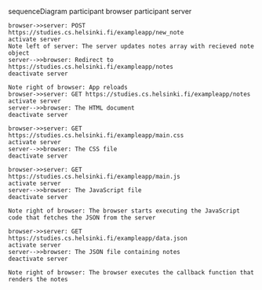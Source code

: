 sequenceDiagram
    participant browser
    participant server

    browser->>server: POST https://studies.cs.helsinki.fi/exampleapp/new_note
    activate server
    Note left of server: The server updates notes array with recieved note object
    server-->>browser: Redirect to https://studies.cs.helsinki.fi/exampleapp/notes
    deactivate server

    Note right of browser: App reloads
    browser->>server: GET https://studies.cs.helsinki.fi/exampleapp/notes
    activate server
    server-->>browser: The HTML document
    deactivate server

    browser->>server: GET https://studies.cs.helsinki.fi/exampleapp/main.css
    activate server
    server-->>browser: The CSS file
    deactivate server

    browser->>server: GET https://studies.cs.helsinki.fi/exampleapp/main.js
    activate server
    server-->>browser: The JavaScript file
    deactivate server

    Note right of browser: The browser starts executing the JavaScript code that fetches the JSON from the server

    browser->>server: GET https://studies.cs.helsinki.fi/exampleapp/data.json
    activate server
    server-->>browser: The JSON file containing notes
    deactivate server

    Note right of browser: The browser executes the callback function that renders the notes